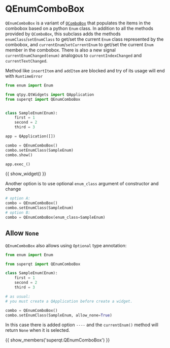 # QEnumComboBox

`QEnumComboBox` is a variant of
[`QComboBox`](https://doc.qt.io/qt-5/qcombobox.html) that populates the items in
the combobox based on a python `Enum` class.  In addition to all the methods
provided by `QComboBox`, this subclass adds the methods
`enumClass`/`setEnumClass` to get/set the current `Enum` class represented by
the combobox, and `currentEnum`/`setCurrentEnum` to get/set the current `Enum`
member in the combobox. There is also a new signal `currentEnumChanged(enum)`
analogous to `currentIndexChanged` and `currentTextChanged`.

Method like `insertItem` and `addItem` are blocked and try of its usage will end
with `RuntimeError`

```python
from enum import Enum

from qtpy.QtWidgets import QApplication
from superqt import QEnumComboBox


class SampleEnum(Enum):
    first = 1
    second = 2
    third = 3

app = QApplication([])

combo = QEnumComboBox()
combo.setEnumClass(SampleEnum)
combo.show()

app.exec_()
```

{{ show_widget() }}

Another option is to use optional `enum_class` argument of constructor and change

```python
# option A:
combo = QEnumComboBox()
combo.setEnumClass(SampleEnum)
# option B:
combo = QEnumComboBox(enum_class=SampleEnum)
```

## Allow `None`

`QEnumComboBox` also allows using `Optional` type annotation:

```python
from enum import Enum

from superqt import QEnumComboBox

class SampleEnum(Enum):
    first = 1
    second = 2
    third = 3

# as usual:
# you must create a QApplication before create a widget.

combo = QEnumComboBox()
combo.setEnumClass(SampleEnum, allow_none=True)
```

In this case there is added option `----` and the `currentEnum()` method will
return `None` when it is selected.

{{ show_members('superqt.QEnumComboBox') }}
